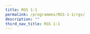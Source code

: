 ```yaml
---
title: RGS 1:1
permalink: /programmes/RGS-1-1/rgs/
description: ""
third_nav_title: RGS 1:1
---
```

